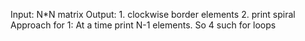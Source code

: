Input: N*N matrix
Output: 1. clockwise border elements
        2. print spiral 
Approach for 1: At a time print N-1 elements.  So 4 such for loops       
